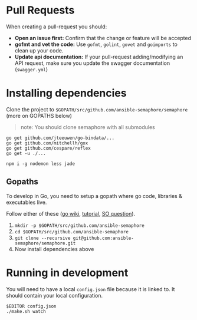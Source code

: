 # Pull Requests

When creating a pull-request you should:

- __Open an issue first:__ Confirm that the change or feature will be accepted
- __gofmt and vet the code:__ Use  `gofmt`, `golint`, `govet` and `goimports` to clean up your code.
- __Update api documentation:__ If your pull-request adding/modifying an API request, make sure you update the swagger documentation (`swagger.yml`)

# Installing dependencies

Clone the project to `$GOPATH/src/github.com/ansible-semaphore/semaphore` (more on GOPATHS below)

> note: You should clone semaphore with all submodules

```
go get github.com/jteeuwen/go-bindata/...
go get github.com/mitchellh/gox
go get github.com/cespare/reflex
go get -u ./...

npm i -g nodemon less jade
```

## Gopaths

To develop in Go, you need to setup a gopath where go code, libraries & executables live.

Follow either of these ([go wiki](https://github.com/golang/go/wiki/GOPATH), [tutorial](http://www.ryanday.net/2012/10/01/installing-go-and-gopath/), [SO question](https://stackoverflow.com/questions/21001387/how-do-i-set-the-gopath-environment-variable-on-ubuntu-what-file-must-i-edit)).

1. `mkdir -p $GOPATH/src/github.com/ansible-semaphore`
2. `cd $GOPATH/src/github.com/ansible-semaphore`
3. `git clone --recursive git@github.com:ansible-semaphore/semaphore.git`
4. Now install dependencies above

# Running in development

You will need to have a local `config.json` file because it is linked to. It should contain your local configuration.

```
$EDITOR config.json
./make.sh watch
```
